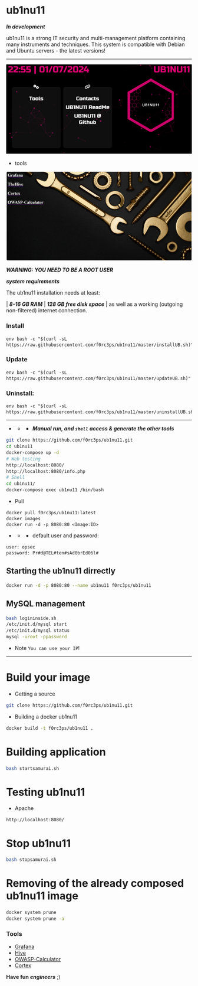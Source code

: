 # ub1nu11 
***In development***

ub1nu11 is a strong IT security and multi-management platform containing many instruments and techniques.
This system is compatible with Debian and Ubuntu servers - the latest versions!

------------------------------------------------------------------------

![](doc/ub1nu11.png)

- tools

![](doc/tools.png)

***WARNING: YOU NEED TO BE A ROOT USER***

***system requirements***

The ub1nu11 installation needs at least:

| ***8-16 GB RAM*** | ***128 GB free disk space*** | as well as a working (outgoing non-filtered) internet connection.

### Install
```
env bash -c "$(curl -sL https://raw.githubusercontent.com/f0rc3ps/ub1nu11/master/installUB.sh)"
```
### Update
```
env bash -c "$(curl -sL https://raw.githubusercontent.com/f0rc3ps/ub1nu11/master/updateUB.sh)"
```
### Uninstall:
```
env bash -c "$(curl -sL https://raw.githubusercontent.com/f0rc3ps/ub1nu11/master/uninstallUB.sh)"
```
-----------------------------------------------------------------------------------

- - - ***Manual run, and `shell` access & generate the other tools***
```bash
git clone https://github.com/f0rc3ps/ub1nu11.git
cd ub1nu11
docker-compose up -d
# Web testing
http://localhost:8080/
http://localhost:8080/info.php
# Shell
cd ub1nu11/
docker-compose exec ub1nu11 /bin/bash
```
- Pull
```
docker pull f0rc3ps/ub1nu11:latest
docker images
docker run -d -p 8080:80 <Image:ID>
```
- - - default user and password:
```
user: opsec
password: Pr#d@TEL#ten#sAd0brEd06l#
```
## Starting the ub1nu11 dirrectly

```bash
docker run -d -p 8080:80 --name ub1nu11 f0rc3ps/ub1nu11
```

## MySQL management

```bash
bash logininside.sh
/etc/init.d/mysql start
/etc/init.d/mysql status
mysql -uroot -ppassword
```
- Note 
`You can use your IP`!

------------------------------------------------
# Build your image

- Getting a source
```bash
git clone https://github.com/f0rc3ps/ub1nu11.git
```
- Building a docker ub1nu11
```bash
docker build -t f0rc3ps/ub1nu11 .
```
# Building application
```bash
bash startsamurai.sh
```
# Testing ub1nu11 
- Apache
```url
http://localhost:8080/
```

# Stop ub1nu11 
```bash
bash stopsamurai.sh
```
# Removing of the already composed ub1nu11 image
```bash
docker system prune
docker system prune -a
```
### Tools
- [Grafana](https://grafana.com/docs/grafana/latest/setup-grafana/installation/docker/)
- [Hive](https://docs.thehive-project.org/thehive/legacy/thehive3/installation/install-guide/)
- [OWASP-Calculator](https://javierolmedo.github.io/OWASP-Calculator/)
- [Cortex](https://github.com/TheHive-Project/Cortex)


**Have fun** ***engineers*** ;)
